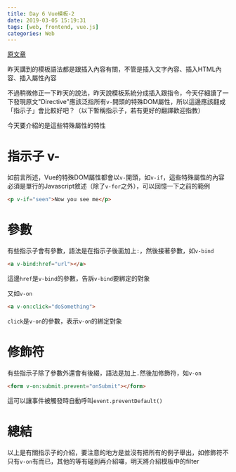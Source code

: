 ```yaml
---
title: Day 6 Vue模板-2
date: 2019-03-05 15:19:31
tags: [web, frontend, vue.js]
categories: Web
---
```


[原文章](https://ithelp.ithome.com.tw/articles/10185259)

昨天講到的模板語法都是跟插入內容有關，不管是插入文字內容、插入HTML內容、插入屬性內容

不過稍微修正一下昨天的說法，昨天說模板系統分成插入跟指令，今天仔細讀了一下發現原文"Directive"應該泛指所有`v-`開頭的特殊DOM屬性，所以這邊應該翻成「指示子」會比較好吧？（以下暫稱指示子，若有更好的翻譯歡迎指教）

今天要介紹的是這些特殊屬性的特性

# 指示子 v-
如前言所述，Vue的特殊DOM屬性都會以`v-`開頭，如`v-if`，這些特殊屬性的內容必須是單行的Javascript敘述（除了`v-for`之外），可以回憶一下之前的範例
```html
<p v-if="seen">Now you see me</p>
```

# 參數
有些指示子會有參數，語法是在指示子後面加上`:`，然後接著參數，如`v-bind`
```html
<a v-bind:href="url"></a>
```
這邊```href```是```v-bind```的參數，告訴```v-bind```要綁定的對象

又如`v-on`
```html
<a v-on:click="doSomething">
```
`click`是`v-on`的參數，表示`v-on`的綁定對象

# 修飾符
有些指示子除了參數外還會有後綴，語法是加上`.`然後加修飾符，如`v-on`
```html
<form v-on:submit.prevent="onSubmit"></form>
```
這可以讓事件被觸發時自動呼叫```event.preventDefault()```

# 總結
以上是有關指示子的介紹，要注意的地方是並沒有把所有的例子舉出，如修飾符不只有`v-on`有而已，其他的等有碰到再介紹囉，明天將介紹模板中的filter
